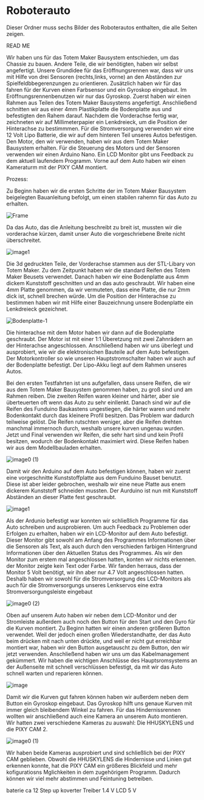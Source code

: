 Roboterauto
====

Dieser Ordner muss sechs Bilder des Roboterautos enthalten, die alle Seiten zeigen.

READ ME

Wir haben  uns für das Totem Maker Bausystem entschieden, um das Chassie zu bauen. Andere Teile, die wir benötigten, haben wir selbst angefertigt.
Unsere Grundidee für das Eröffnungsrennen war, dass wir uns mit Hilfe von drei Sensoren (rechts,links, vorne) an den Abständen zur Spielfeldbbegerenzungen zu orientieren.
Zusätzlich haben wir für das fahren für der Kurven einen Farbsensor und ein Gyroskop eingebaut. Im Eröffnungsrennenbenutzen wir nur das Gyroskop.
Zuerst haben wir einen Rahmen aus Teilen des Totem Maker Bausystems angefertigt. Anschließend schnitten wir aus einer 4mm Plastikplatte die Bodenplatte aus und befestigten den Rahem darauf.
Nachdem die Vorderachse fertig war, zeichneten wir auf Millimeterpapier ein Lenkdreieck, um die Position der Hinterachse zu bestimmmen. 
Für die Stromversorgung verwenden wir eine 12 Volt Lipo Batterie, die wir auf dem hinteren Teil unseres Autos befestigen.
Den Motor, den wir verwenden, haben wir aus dem Totem Maker Bausystem erhalten. Für die Steuerung des Motors und der Sensoren verwenden wir einen Arduino Nano. 
Ein LCD Monitor gibt uns Feedback zu dem aktuell laufendem Programm. 
Vorne auf dem Auto haben wir einen Kameraturm mit der PIXY CAM montiert.


Prozess:


Zu Beginn haben wir die ersten Schritte der im Totem Maker Bausystem beigelegten Bauanleitung befolgt, um einen stabilen rahemn für das Auto zu erhalten. 

![Frame](https://user-images.githubusercontent.com/131177565/235680006-affdd363-4297-4a06-9caa-a8125de43fb9.png)

Da das Auto, das die Anleitung beschreibt zu breit ist, mussten wir die vorderachse kürzen, damit unser Auto die vorgeschriebene Breite nicht überschreitet.

![image1](https://user-images.githubusercontent.com/131177565/235680801-dcf372b3-89f4-4a34-b5b8-66f85cb70028.jpeg)

Die 3d gedruckten Teile, der Vorderachse stammen aus der STL-Libary von Totem Maker.
Zu dem Zeitpunkt haben wir die standard Reifen des Totem Maker Beusets verwendet. 
Danach haben wir eine Bodenplatte aus 4mm dickem Kunststoff geschnitten und an das auto geschraubt.
Wir haben eine 4mm Platte genommen, da wir vermuteten, dass eine Platte, die nur 2mm dick ist, schnell brechen würde.
Um die Position der Hinterachse zu bestimmen haben wir mit Hilfe einer Bauzeichnung  unsere Bodenplatte ein Lenkdreieck gezeichnet.

![Bodenplatte-1](https://user-images.githubusercontent.com/131177565/235682426-33cb649e-8ef1-453e-b3f9-9b506c7610f3.png)

Die hinterachse mit dem Motor haben wir dann auf die Bodenplatte geschraubt.
Der Motor ist mit einer 1:1 Überetzung mit zwei Zahnrädern an der Hinterachse angeschlossen.
Anschließend haben wir uns überlegt und ausprobiert, wie wir die elektronischen Bauteile auf dem Auto befestigen. 
Der Motorkontroller so wie unseren Hauptstromschalter haben wir auch auf der Bodenplatte befestigt. 
Der Lipo-Akku liegt auf dem Rahmen unseres Autos.

Bei den ersten Testfahrten ist uns aufgefallen, dass unsere Reifen, die wir aus dem Totem Maker Bausystem genommen haben, zu groß sind und am 
Rahmen reiben. Die zweiten Reifen waren kleiner und härter, aber sie überteuerten oft wenn das Auto zu sehr einllenkt.
Danach sind wir auf die Reifen des Funduino Baukastens ungestiegen, die härter waren und mehr Bodenkontakt durch das kleinere Profil besitzen.
Das Problem war dadurch teilweise gelöst.
Die Reifen rutschten weniger, aber die Reifen drehten manchmal immernoch durch, weshalb unsere kurven ungenau wurden.
Jetzt und Final verwenden wir Reifen, die sehr hart sind und kein Profil besitzen, wodurch der Bodenkontakt maximiert wird.
Diese Reifen haben wir aus dem Modellbauladen erhalten.

![image0 (1)](https://github.com/biswro2023/smartiecar/assets/131177565/c86c0d01-40ef-4458-8a59-f7c86a03f72b)


Damit wir den Arduino auf dem Auto befestigen können, haben wir zuerst eine vorgeschnitte Kunststoffplatte aus dem Funduino Bauset benutzt. 
Diese ist aber leider gebrochen, weshalb wir eine neue Platte aus enem dickerem Kunststoff schneiden mussten.
Der Aurduino ist nun mit Kunststoff Abständen an dieser Platte fest geschraubt.

![image1](https://github.com/biswro2023/smartiecar/assets/131177565/343355ef-cd43-4d30-9ed9-53aeb299f880)

Als der Ardunio befestigt war konnten wir schließlich Programme für das Auto schreiben und ausprobieren.
Um auch Feedback zu Problemen oder Erfolgen zu erhalten, haben wir ein LCD-Monitor auf dem Auto befestigt.
Dieser Monitor gibt sowohl am Anfang des Programmes Informationen über die Sensoren als Text, als auch durch den verschieden farbigen Hintergrund Informationen über den Aktuellen Status des Programmes.
Als wir den Monitor zum erstem mal angeschlossen hatten, konten wir nichts erkennen. der Monitor zeigte kein Text oder Farbe.
Wir fanden herraus, dass der Monitor 5 Volt benötigt, wir ihn aber nur 4.7 Volt angeschlossen hatten.
Deshalb haben wir sowohl für die Stromversorgung des LCD-Monitors als auch für die Stromversorgungs unseres Lenkservos eine extra Stromversorgungsleiste eingebaut

![image0 (2)](https://github.com/biswro2023/smartiecar/assets/131177565/ef6eb164-e023-4361-834d-cc200a337ebe)

Oben auf unserem Auto haben wir neben dem LCD-Monitor und der Stromleiste außerdem auch noch den Button für den Start und den Gyro für die Kurven montiert.
Zu Beginn hatten wir einen anderen größeren Button verwendet. Weil der jedoch einen großen Wiederstandhatte, der das Auto beim drücken mit nach unten drückte, und weil er nicht gut erreichbar montiert war,
haben wir den Button ausgetauscht zu dem Button, den wir jetzt verwenden.
Anschließend haben wir uns um das Kabelmanagement gekümmert. Wir haben die wichtigen Anschlüsse des Hauptsromsystems an der Außenseite mit schnell verschlüssen befestigt, da mit wir das Auto schnell warten 
und reparieren können.

![image](https://user-images.githubusercontent.com/131177565/236902868-fe6987f2-450b-4a82-ad03-88c99bf6b534.png)

Damit wir die Kurven gut fahren können haben wir außerdem neben dem Button ein Gyroskop eingebaut.
Das Gyroskop hilft uns genaue Kurven mit immer gleich bleibendem Winkel zu fahren.
Für das Hindernissrennen wollten wir anschließend auch eine Kamera an unserem Auto montieren.
Wir hatten zwei verschiedene Kameras zu auswahl: Die HHUSKYLENS und die PIXY CAM 2.

![image0 (1)](https://github.com/biswro2023/smartiecar/assets/131177565/883c4d95-4bc7-4951-97ae-d3c51a035d14)

Wir haben beide Kameras ausprobiert und sind schließlich bei der PIXY CAM geblieben.
Obwohl die HHUSKYLENS die Hindernisse und Linien gut erkennen konnte, hat die PIXY CAM ein größeres Blickfeld und mehr kofiguratiosns Mglichkeiten in dem zugehörigem Programm. Dadurch können wir viel mehr abstimmen und Feintuning betreiben.

baterie ca 12 
Step up koverter 
Treiber 1.4 V
LCD 5 V 
